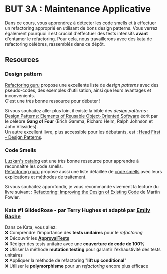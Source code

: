 # BUT 3A : Maintenance Applicative

Dans ce cours, vous apprendrez à détecter les code smells et à effectuer un refactoring approprié en utilisant de bons design patterns.
Vous verrez également pourquoi il est crucial d'effectuer des tests intensifs **avant** d'entamer le refactoring.
Pour cela, nous travaillerons avec des kata de refactoring célèbres, rassemblés dans ce dépôt.

## Resources

### Design pattern

[Refactoring guru](https://refactoring.guru/design-patterns) propose une excellente liste de *design patterns* avec des pseudo-codes, des exemples d'utilisation, ainsi que leurs avantages et inconvénients.  
C'est une très bonne ressource pour débuter !

Si vous souhaitez aller plus loin, il existe la bible des *design patterns* : [Design Patterns: Elements of Reusable Object-Oriented Software](https://www.oreilly.com/library/view/design-patterns-elements/0201633612/) écrit par le célèbre **Gang of Four** (Erich Gamma, Richard Helm, Ralph Johnson et John Vlissides).  
Un autre excellent livre, plus accessible pour les débutants, est : [Head First - Design Patterns](https://www.oreilly.com/library/view/design-patterns-elements/0201633612/).

### Code Smells

[Luzkan's catalog](https://luzkan.github.io/smells/) est une très bonne ressource pour apprendre à reconnaître les code smells.  
[Refactoring guru](https://refactoring.guru/) propose aussi une liste détaillée de [code smells](https://refactoring.guru/refactoring/smells) avec leurs explications et méthodes de traitement.

Si vous souhaitez approfondir, je vous recommande vivement la lecture du livre suivant : [Refactoring: Improving the Design of Existing Code](https://martinfowler.com/books/refactoring.html) de Martin Fowler.


### Kata \#1 GildedRose - par Terry Hughes et adapté par [Emily Bache](https://github.com/emilybache)

Dans ce Kata, vous allez:  
❌ Comprendre l'importance des **tests unitaires** pour le *refactoring*  
❌ Découvrir les [**ApprovalTests**](https://github.com/approvals/ApprovalTests.Java)  
❌ Rédiger des tests unitaire avec une **couverture de code de 100%**  
❌ Utiliser la méthode **mutation testing** pour garantir l'exhaustivité des tests unitaires  
❌ Appliquer la méthode de refactoring "**lift up conditional**"  
❌ Utiliser le **polymorphisme** pour un *refactoring* encore plus efficace  